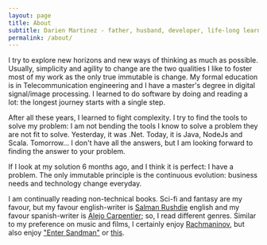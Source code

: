```yaml
---
layout: page
title: About
subtitle: Darien Martinez - father, husband, developer, life-long learner.
permalink: /about/
---
```


 I try to explore new horizons and new ways of thinking as much as possible. Usually, simplicity and agility to change are the two qualities I like to foster most of my work as the only true immutable is change. My formal education is in Telecommunication engineering and I have a master's degree in digital signal/image processing. I learned to do software by doing and reading a lot: the longest journey starts with a single step.

After all these years, I learned to fight complexity. I try to find the tools to solve my problem: I am not bending the tools I know to solve a problem they are not fit to solve. Yesterday, it was .Net. Today, it is Java, NodeJs and Scala. Tomorrow... I don't have all the answers, but I am looking forward to finding the answer to your problem. 

If I look at my solution 6 months ago, and I think it is perfect: I have a problem. The only immutable principle is the continuous evolution: business needs and technology change everyday.

I am continually reading non-technical books. Sci-fi and fantasy are my favour, but my favour english-writer is [Salman Rushdie](https://en.wikipedia.org/wiki/Salman_Rushdie) english and my favour spanish-writer is [Alejo Carpentier](https://en.wikipedia.org/wiki/Alejo_Carpentier); so, I read different genres. Similar to my preference on music and films, I certainly enjoy [Rachmaninov](https://en.wikipedia.org/wiki/Sergei_Rachmaninoff), but also enjoy ["Enter Sandman"](https://www.youtube.com/watch?v=CD-E-LDc384) or [this](https://www.youtube.com/watch?v=VMp55KH_3wo).
